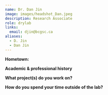 ```yaml
---
name: Dr. Dan Jin
image: images/headshot_Dan.jpeg
description: Research Associate
role: drylab
links:
  email: djin@bcgsc.ca
aliases:
  - D. Jin
  - Dan Jin
---
```


**Hometown:** 


**Academic & professional history**



**What project(s) do you work on?**



**How do you spend your time outside of the lab?**
